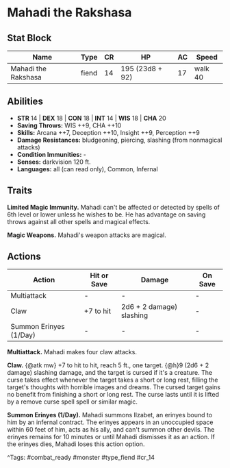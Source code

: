 # Mahadi the Rakshasa

## Stat Block

| Name | Type | CR | HP | AC | Speed |
|------|------|----|----|----|-------|
| Mahadi the Rakshasa | fiend | 14 | 195 (23d8 + 92) | 17 | walk 40 |

## Abilities

- **STR** 14 | **DEX** 18 | **CON** 18 | **INT** 14 | **WIS** 18 | **CHA** 20
- **Saving Throws:** WIS ++9, CHA ++10  
- **Skills:** Arcana ++7, Deception ++10, Insight ++9, Perception ++9  
- **Damage Resistances:** bludgeoning, piercing, slashing (from nonmagical attacks)  
- **Condition Immunities:** -  
- **Senses:** darkvision 120 ft.  
- **Languages:** all (can read only), Common, Infernal

## Traits

**Limited Magic Immunity.** Mahadi can't be affected or detected by spells of 6th level or lower unless he wishes to be. He has advantage on saving throws against all other spells and magical effects.

**Magic Weapons.** Mahadi's weapon attacks are magical.


## Actions

| Action | Hit or Save | Damage | On Save |
|--------|--------------|--------|----------|
| Multiattack | - | - | - |
| Claw | +7 to hit | 2d6 + 2 damage) slashing | - |
| Summon Erinyes (1/Day) | - | - | - |

**Multiattack.** Mahadi makes four claw attacks.

**Claw.** {@atk mw} +7 to hit to hit, reach 5 ft., one target. {@h}9 (2d6 + 2 damage) slashing damage, and the target is cursed if it's a creature. The curse takes effect whenever the target takes a short or long rest, filling the target's thoughts with horrible images and dreams. The cursed target gains no benefit from finishing a short or long rest. The curse lasts until it is lifted by a remove curse spell spell or similar magic.

**Summon Erinyes (1/Day).** Mahadi summons Ilzabet, an erinyes bound to him by an infernal contract. The erinyes appears in an unoccupied space within 60 feet of him, acts as his ally, and can't summon other devils. The erinyes remains for 10 minutes or until Mahadi dismisses it as an action. If the erinyes dies, Mahadi loses this action option.


^Tags: #combat_ready #monster #type_fiend #cr_14